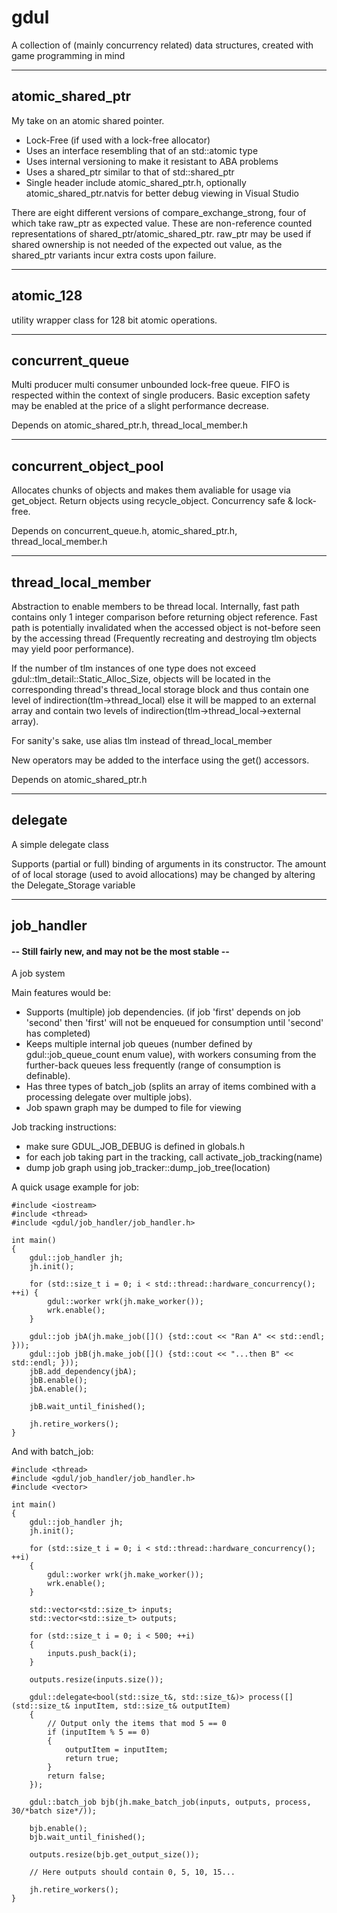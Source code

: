 # gdul
A collection of (mainly concurrency related) data structures, created with game programming in mind


-------------------------------------------------------------------------------------------------------------------------------------------

## atomic_shared_ptr
My take on an atomic shared pointer.

* Lock-Free (if used with a lock-free allocator)
* Uses an interface resembling that of an std::atomic type
* Uses internal versioning to make it resistant to ABA problems
* Uses a shared_ptr similar to that of std::shared_ptr
* Single header include atomic_shared_ptr.h, optionally atomic_shared_ptr.natvis for better debug viewing in Visual Studio

There are eight different versions of compare_exchange_strong, four of which take raw_ptr as expected value. These are non-reference counted representations of shared_ptr/atomic_shared_ptr. raw_ptr may be used if shared ownership is not needed of the expected out value, as the shared_ptr variants incur extra costs upon failure.
 
-------------------------------------------------------------------------------------------------------------------------------------------

## atomic_128
utility wrapper class for 128 bit atomic operations. 

-------------------------------------------------------------------------------------------------------------------------------------------

## concurrent_queue
Multi producer multi consumer unbounded lock-free queue. FIFO is respected within the context of single producers. Basic exception safety may be enabled at the price of a slight performance decrease.

Depends on atomic_shared_ptr.h, thread_local_member.h

-------------------------------------------------------------------------------------------------------------------------------------------

## concurrent_object_pool
Allocates chunks of objects and makes them avaliable for usage via get_object. Return objects using recycle_object. Concurrency safe & lock-free.

Depends on concurrent_queue.h, atomic_shared_ptr.h, thread_local_member.h

-------------------------------------------------------------------------------------------------------------------------------------------

## thread_local_member
Abstraction to enable members to be thread local. Internally, fast path contains only 1 integer comparison before returning object reference. Fast path is potentially invalidated when the accessed object is not-before seen by the accessing thread (Frequently
recreating and destroying tlm objects may yield poor performance).

If the number of tlm instances of one type does not exceed gdul::tlm_detail::Static_Alloc_Size, objects will be located in the corresponding thread's thread_local storage block and thus contain one level of indirection(tlm->thread_local) else it will be mapped to an external array and contain two levels of indirection(tlm->thread_local->external array). 
 
For sanity's sake, use alias tlm<T> instead of thread_local_member<T>

New operators may be added to the interface using the get() accessors.

Depends on atomic_shared_ptr.h

-------------------------------------------------------------------------------------------------------------------------------------------
## delegate
A simple delegate class

Supports (partial or full) binding of arguments in its constructor. The amount of of local storage (used to avoid allocations) may be changed by altering the Delegate_Storage variable

-------------------------------------------------------------------------------------------------------------------------------------------
## job_handler
####  -- Still fairly new, and may not be the most stable --
A job system

Main features would be:
* Supports (multiple) job dependencies. (if job 'first' depends on job 'second' then 'first' will not be enqueued for consumption until 'second' has completed) 
* Keeps multiple internal job queues (number defined by gdul::job_queue_count enum value), with workers consuming from the further-back queues less frequently (range of consumption is definable).
* Has three types of batch_job (splits an array of items combined with a processing delegate over multiple jobs). 
* Job spawn graph may be dumped to file for viewing

Job tracking instructions: 
- make sure GDUL_JOB_DEBUG is defined in globals.h
- for each job taking part in the tracking, call activate_job_tracking(name)
- dump job graph using job_tracker::dump_job_tree(location)

A quick usage example for job:
```
#include <iostream>
#include <thread>
#include <gdul/job_handler/job_handler.h>

int main()
{	
	gdul::job_handler jh;
	jh.init();

	for (std::size_t i = 0; i < std::thread::hardware_concurrency(); ++i) {
		gdul::worker wrk(jh.make_worker());
		wrk.enable();
	}

	gdul::job jbA(jh.make_job([]() {std::cout << "Ran A" << std::endl; }));
	gdul::job jbB(jh.make_job([]() {std::cout << "...then B" << std::endl; }));
	jbB.add_dependency(jbA);
	jbB.enable();
	jbA.enable();

	jbB.wait_until_finished();

	jh.retire_workers();
}
```
And with batch_job:
```
#include <thread>
#include <gdul/job_handler/job_handler.h>
#include <vector>

int main()
{
	gdul::job_handler jh;
	jh.init();

	for (std::size_t i = 0; i < std::thread::hardware_concurrency(); ++i)
	{
		gdul::worker wrk(jh.make_worker());
		wrk.enable();
	}

	std::vector<std::size_t> inputs;
	std::vector<std::size_t> outputs;

	for (std::size_t i = 0; i < 500; ++i)
	{
		inputs.push_back(i);
	}

	outputs.resize(inputs.size());

	gdul::delegate<bool(std::size_t&, std::size_t&)> process([](std::size_t& inputItem, std::size_t& outputItem)
	{
		// Output only the items that mod 5 == 0
		if (inputItem % 5 == 0)
		{
			outputItem = inputItem;
			return true;
		}
		return false;
	});

	gdul::batch_job bjb(jh.make_batch_job(inputs, outputs, process, 30/*batch size*/));

	bjb.enable();
	bjb.wait_until_finished();

	outputs.resize(bjb.get_output_size());

	// Here outputs should contain 0, 5, 10, 15...

	jh.retire_workers();
}
```
